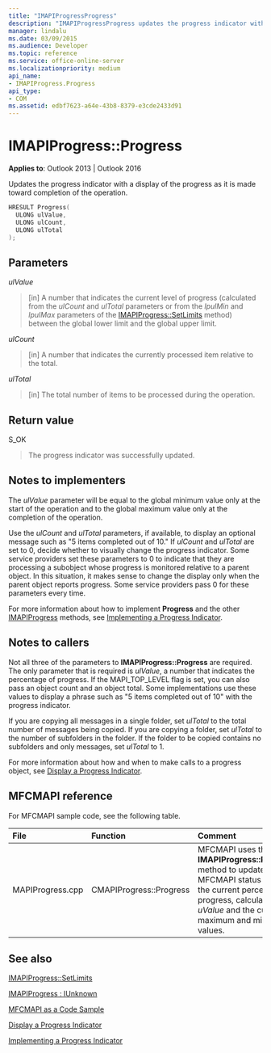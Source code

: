 ```yaml
---
title: "IMAPIProgressProgress"
description: "IMAPIProgressProgress updates the progress indicator with a display of the progress as it is made toward completion of the operation."
manager: lindalu
ms.date: 03/09/2015
ms.audience: Developer
ms.topic: reference
ms.service: office-online-server
ms.localizationpriority: medium
api_name:
- IMAPIProgress.Progress
api_type:
- COM
ms.assetid: edbf7623-a64e-43b8-8379-e3cde2433d91
---
```


# IMAPIProgress::Progress

  
  
**Applies to**: Outlook 2013 | Outlook 2016 
  
Updates the progress indicator with a display of the progress as it is made toward completion of the operation. 
  
```cpp
HRESULT Progress(
  ULONG ulValue,
  ULONG ulCount,
  ULONG ulTotal
);
```

## Parameters

 _ulValue_
  
> [in] A number that indicates the current level of progress (calculated from the  _ulCount_ and  _ulTotal_ parameters or from the  _lpulMin_ and  _lpulMax_ parameters of the [IMAPIProgress::SetLimits](imapiprogress-setlimits.md) method) between the global lower limit and the global upper limit. 
    
 _ulCount_
  
> [in] A number that indicates the currently processed item relative to the total.
    
 _ulTotal_
  
> [in] The total number of items to be processed during the operation.
    
## Return value

S_OK 
  
> The progress indicator was successfully updated.
    
## Notes to implementers

The  _ulValue_ parameter will be equal to the global minimum value only at the start of the operation and to the global maximum value only at the completion of the operation. 
  
Use the  _ulCount_ and  _ulTotal_ parameters, if available, to display an optional message such as "5 items completed out of 10." If  _ulCount_ and  _ulTotal_ are set to 0, decide whether to visually change the progress indicator. Some service providers set these parameters to 0 to indicate that they are processing a subobject whose progress is monitored relative to a parent object. In this situation, it makes sense to change the display only when the parent object reports progress. Some service providers pass 0 for these parameters every time. 
  
For more information about how to implement **Progress** and the other [IMAPIProgress](imapiprogressiunknown.md) methods, see [Implementing a Progress Indicator](implementing-a-progress-indicator.md).
  
## Notes to callers

Not all three of the parameters to **IMAPIProgress::Progress** are required. The only parameter that is required is  _ulValue_, a number that indicates the percentage of progress. If the MAPI_TOP_LEVEL flag is set, you can also pass an object count and an object total. Some implementations use these values to display a phrase such as "5 items completed out of 10" with the progress indicator. 
  
If you are copying all messages in a single folder, set  _ulTotal_ to the total number of messages being copied. If you are copying a folder, set  _ulTotal_ to the number of subfolders in the folder. If the folder to be copied contains no subfolders and only messages, set  _ulTotal_ to 1. 
  
For more information about how and when to make calls to a progress object, see [Display a Progress Indicator](how-to-display-a-progress-indicator.md).
  
## MFCMAPI reference

For MFCMAPI sample code, see the following table.
  
|**File**|**Function**|**Comment**|
|:-----|:-----|:-----|
|MAPIProgress.cpp  <br/> |CMAPIProgress::Progress  <br/> |MFCMAPI uses the **IMAPIProgress::Progress** method to update the MFCMAPI status bar with the current percentage of progress, calculated from  _uValue_ and the current maximum and minimum values. |
   
## See also



[IMAPIProgress::SetLimits](imapiprogress-setlimits.md)
  
[IMAPIProgress : IUnknown](imapiprogressiunknown.md)


[MFCMAPI as a Code Sample](mfcmapi-as-a-code-sample.md)
  
[Display a Progress Indicator](how-to-display-a-progress-indicator.md)
  
[Implementing a Progress Indicator](implementing-a-progress-indicator.md)

